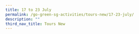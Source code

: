 ```yaml
---
title: 17 to 23 July
permalink: /go-green-sg-activities/tours-new/17-23-july/
description: ""
third_nav_title: Tours New
---
```

